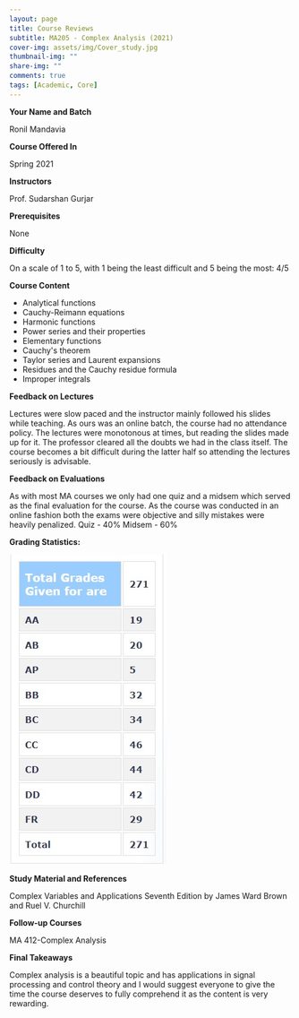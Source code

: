 ```yaml
---
layout: page
title: Course Reviews
subtitle: MA205 - Complex Analysis (2021)
cover-img: assets/img/Cover_study.jpg
thumbnail-img: ""
share-img: ""
comments: true
tags: [Academic, Core]
---
```



**Your Name and Batch**

Ronil Mandavia 

**Course Offered In**

Spring 2021

**Instructors**

Prof. Sudarshan Gurjar


**Prerequisites**

None 


**Difficulty**

On a scale of 1 to 5, with 1 being the least difficult and 5 being the most: 4/5


**Course Content**
* Analytical functions
* Cauchy-Reimann equations
*  Harmonic functions
*  Power series and their properties
*  Elementary functions
*  Cauchy's theorem
*  Taylor series and Laurent expansions
*  Residues and the Cauchy residue formula
*  Improper integrals


**Feedback on Lectures**

Lectures were slow paced and the instructor mainly followed his slides while teaching. As ours was an online batch, the course had no attendance policy. The lectures were monotonous at times, but reading the slides made up for it. The professor cleared all the doubts we had in the class itself. The course becomes a bit difficult during the latter half so attending the lectures seriously is advisable. 

**Feedback on Evaluations**

As with most MA courses we only had one quiz and a midsem which served as the final evaluation for the course. As the course was conducted in an online fashion both the exams were objective and silly mistakes were heavily penalized. 
Quiz - 40%
Midsem - 60%


**Grading Statistics:** 

![Grades](ma205_2021_grades.png)


**Study Material and References**

Complex Variables and Applications Seventh Edition by James Ward Brown and Ruel V. Churchill 


**Follow-up Courses**

MA 412-Complex Analysis


**Final Takeaways**

Complex analysis is a beautiful topic and has applications in signal processing and control theory and I would suggest everyone to give the time the course deserves to fully comprehend it as the content is very rewarding.